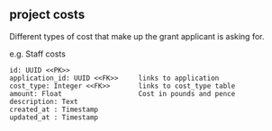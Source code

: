 ## project costs

Different types of cost that make up the grant applicant is asking for.

e.g. Staff costs

```
id: UUID <<PK>>
application_id: UUID <<FK>>     links to application
cost_type: Integer <<FK>>       links to cost_type table
amount: Float                   Cost in pounds and pence
description: Text               
created_at : Timestamp
updated_at : Timestamp
```